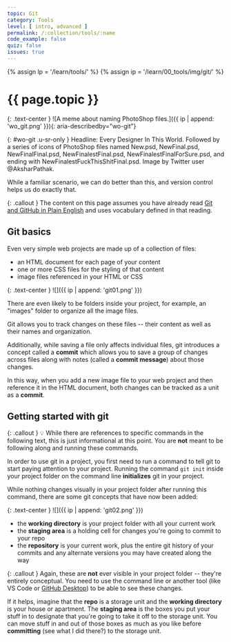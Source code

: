 ```yaml
---
topic: Git
category: Tools
level: [ intro, advanced ]
permalink: /:collection/tools/:name
code_example: false
quiz: false
issues: true
---
```


{% assign lp = '/learn/tools/' %}
{% assign ip = '/learn/00_tools/img/git/' %}


# {{ page.topic }}

{: .text-center }
![A meme about naming PhotoShop files.]({{ ip | append: 'wo_git.png' }}){: aria-describedby="wo-git"}

{: #wo-git .u-sr-only }
Headline: Every Designer In This World. Followed by a series of icons of PhotoShop files named New.psd, NewFinal.psd, NewFinalFinal.psd, NewFinalestFinal.psd, NewFinalestFinalForSure.psd, and ending with NewFinalestFuckThisShitFinal.psd. Image by Twitter user @AksharPathak.

While a familiar scenario, we can do better than this, and version control helps us do exactly that.

{: .callout }
The content on this page assumes you have already read [Git and GitHub in Plain English](https://blog.red-badger.com/2016/11/29/gitgithub-in-plain-english) and uses vocabulary defined in that reading.

## Git basics

Even very simple web projects are made up of a collection of files:

- an HTML document for each page of your content
- one or more CSS files for the styling of that content
- image files referenced in your HTML or CSS

{: .text-center }
![]({{ ip | append: 'git01.png' }})

There are even likely to be folders inside your project, for example, an "images" folder to organize all the image files.

Git allows you to track changes on these files -- their content as well as their names and organization.

Additionally, while saving a file only affects individual files, git introduces a concept called a **commit** which allows you to save a group of changes across files along with notes (called a **commit message**) about those changes.

In this way, when you add a new image file to your web project and then reference it in the HTML document, both changes can be tracked as a unit as a **commit**.

## Getting started with git

{: .callout }
<span class="emoji">💡</span> While there are references to specific commands in the following text, this is just informational at this point. You are **not** meant to be following along and running these commands.

In order to use git in a project, you first need to run a command to tell git to start paying attention to your project. Running the command `git init` inside your project folder on the command line **initializes** git in your project.

While nothing changes visually in your project folder after running this command, there are some git concepts that have now been added:

{: .text-center }
![]({{ ip | append: 'git02.png' }})

- the **working directory** is your project folder with all your current work
- the **staging area** is a holding cell for changes you're going to commit to your repo
- the **repository** is your current work, plus the entire git history of your commits and any alternate versions you may have created along the way

{: .callout }
Again, these are **not** ever visible in your project folder -- they're entirely conceptual. You need to use the command line or another tool (like VS Code or [GitHub Desktop](https://desktop.github.com/)) to be able to see these changes.

If it helps, imagine that the **repo** is a storage unit and the **working directory** is your house or apartment. The **staging area** is the boxes you put your stuff in to designate that you're going to take it off to the storage unit. You can move stuff in and out of those boxes as much as you like before **committing** (see what I did there?) to the storage unit.


